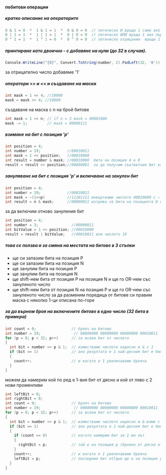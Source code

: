 #### побитови операции
##### кратко описание на операторите
```C#
0 & 1 = 0  *  1 & 1 = 1  *  0 & 0 = 0  // логическо И връща 1 само ако И двете са 1
0 | 1 = 1  *  1 | 1 = 1  *  0 | 0 = 0  // логическо ИЛИ връща 1 ако първото ИЛИ второто е 1
0 ^ 1 = 1  *  1 ^ 1 = 0  *  0 ^ 0 = 0  // логическо отрицание  връща 1 само ако едното е 1 а другото 0
```

##### принтиране като двоично - с добавяне на нули (до 32 в случая).
```C#
Console.WriteLine("{0}", Convert.ToString(number, 2).PadLeft(32, '0'));
```
за отрицателно число добавяме '1'
##### оператори >> и << и създаване на маски
```C#
int mask = 1 << 4; //10000
mask = mask >> 4; //10000
```
създаване на маска с n на брой битове
```C#
int mask = 1 << n; // if n = 3 mask = 00001000
mask -= 1;         // mask = 00000111
```
##### взимане на бит с позиция 'p'
```C#
int position = 4;
int number = 19;            //00010011
int mask = 1 << position;   //00010000
int result = number & mask; //00010000  бита на позиция 4 е 0
result = result >> position;//00000001  за да получим съответния бит като резултат
```
##### зануляване на бит с позиция 'p' и включване на занулен бит
```C#
int position = 4;
int number = 19;            //00010011
int mask = ~(1<<p)          //11101111 инвъртваме числото 00010000 с ~
int result = n & mask;      //00000011 изтрива се бита на позицията 0 от mask, получихме числото 3
```
за да включим отново зануления бит
```C#
int position = 4;
int number = 3;               //00000011
int bitValue = 1 << position; //00010000
result = result | bitValue;   //00010011 или числото 19
```
##### това се ползва и за смяна на местата на битове в 3 стъпки
 - ще си запазим бита на позиция P
 - ще си запазим бита на позиция N
 - ще занулим бита на позиция P
 - ще занулим бита на позиция N
 - ще shift-нем бита от позиция P на позиция N и ще го OR-нем със зануленото число
 - ще shift-нем бита от позиция N на позиция P и ще го OR-нем със зануленото число
за да разменим поредица от битове си правим маска с няколко 1-ци описана по-горе

##### за да върнем броя на включените битове в едно число (32 бита в примера)
```C#
int count = 0;                // брояч на битове
int number = 19;               // 00000000 00000000 00000000 00010011
for (p = 0; p < 32; p++)      // за всеки бит от числото
{
  int bit = number >> p & 1;  // изместваме числото надясно и & с 1
  if (bit == 1)               // ако резултата е 1 най-десния бит е бил 1
  {
    count++;                  // и когато е 1 увеличаваме брояча
  }
}
```
можем да намерим кой по ред е 1-вия бит от дясно и кой от ляво с 2 нови променливи
```C#
int leftBit = 0;
int rightBit = 0;
int count = 0;                // брояч на битове
int number = 19;               // 00000000 00000000 00000000 00010011
for (p = 0; p < 32; p++)      // за всеки бит от числото
{
  int bit = number >> p & 1;  // изместваме числото надясно и &-ваме с 1
  if (bit == 1)               // ако резултата е 1 най-десния бит е бил 1
  {
    if (count == 0)           // когато намерим бит за 1-ви път 
    {
      rightBit = p;           // той е на позиция p (броено от дясно от 0)
    }
    count++;                  // и когато е 1 увеличаваме брояча
    leftBit = p;              // последния бит otlqwo ще е на позиция p (броено от дясно от 0)
  }
}
```




